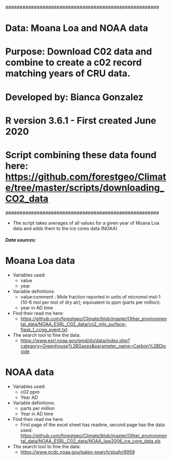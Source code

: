 ######################################################
# Data: Moana Loa and NOAA data
# Purpose: Download C02 data and combine to create a c02 record matching years of CRU data.
# Developed by: Bianca Gonzalez
# R version 3.6.1 - First created June 2020
# Script combining these data found here: https://github.com/forestgeo/Climate/tree/master/scripts/downloading_CO2_data
######################################################
- The script takes averages of all values for a given year of Moana Loa data and adds them to the ice cores data (NOAA). 

##### Data sources:

# Moana Loa data
- Variables used: 
	- value
	- year
- Variable definitions: 
	- value:comment : Mole fraction reported in units of micromol mol-1 (10-6 mol per mol of dry air); equivalent to ppm (parts per million).
	- year in AD time 
- Find their read me here: 
	- https://github.com/forestgeo/Climate/blob/master/Other_environmental_data/NOAA_ESRL_C02_data/co2_mlo_surface-flask_1_ccgg_event.txt
- The search tool to fine the data:
	- https://www.esrl.noaa.gov/gmd/dv/data/index.php?category=Greenhouse%2BGases&parameter_name=Carbon%2BDioxide

# NOAA data 
- Variables used:
	- c02 ppm
	- Year AD
- Variable definitions: 
	- parts per million
	- Year in AD time
- Find their read me here:
	- First page of the excel sheet has readme, second page has the data used: https://github.com/forestgeo/Climate/blob/master/Other_environmental_data/NOAA_ESRL_C02_data/NOAA_law2006_ice_core_data.xls
- The search tool to fine the data:
	- https://www.ncdc.noaa.gov/paleo-search/study/9959
